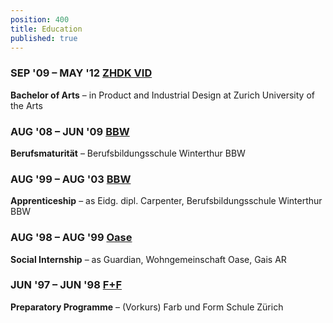 ```yaml
---
position: 400
title: Education
published: true
---
```


### SEP '09 – MAY '12 **[ZHDK VID](https://industrialdesign.zhdk.ch/)**
**Bachelor of Arts** – in Product and Industrial Design at Zurich University of the Arts

### AUG '08 – JUN '09 **[BBW](https://www.bbw.ch/)**
**Berufsmaturität** – Berufsbildungsschule Winterthur BBW

### AUG '99 – AUG '03 **[BBW](https://www.bbw.ch/)**
**Apprenticeship** – as Eidg. dipl. Carpenter, Berufsbildungsschule Winterthur BBW

### AUG '98 – AUG '99 **[Oase](https://www.zur-oase.ch/)**
**Social Internship** – as Guardian, Wohngemeinschaft Oase, Gais AR

### JUN '97 – JUN '98 **[F+F](https://ffzh.ch/)**
**Preparatory Programme** – (Vorkurs) Farb und Form Schule Zürich